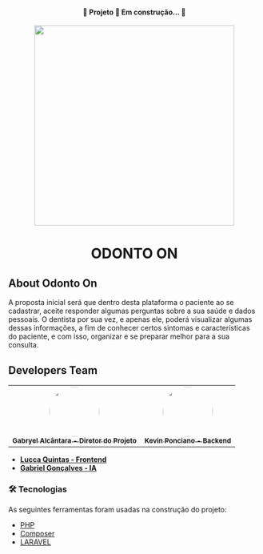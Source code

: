<h4 align="center"> 
	🚧  Projeto 🚀 Em construção...  🚧
</h4>

<p align="center"><a href="https://github.com/Garchy/Site-InovaWeek" target="_blank"><img src="https://uvv.br/wp-content/themes/uvvBr/templates/assets//img/logouvv.svg" width="400"></a></p>

<h1 align="center">ODONTO ON</h1>

## About Odonto On

A proposta inicial será que dentro desta plataforma o paciente ao se cadastrar, aceite responder algumas perguntas sobre a sua saúde e dados pessoais. O dentista por sua vez, e apenas ele, poderá visualizar algumas dessas informações, a fim de conhecer certos sintomas e características do paciente, e com isso, organizar e se preparar melhor para a sua consulta.


## Developers Team
<table>
  <tr>
    <td align="center"><a href="https://github.com/Garchy"><img style="border-radius: 50px;" src="https://pps.whatsapp.net/v/t61.24694-24/215944670_125111486562234_8374280455993374716_n.jpg?ccb=11-4&oh=1f0451780e43815cf40e8ee2ec922fb0&oe=62859900" width="100px;" alt=""/><br /><sub><b>Gabryel Alcântara - Diretor do Projeto</b></sub></a><br /></td>
    <td align="center"><a href="https://github.com/Kevin-Ponciano"><img style="border-radius: 100%;" src="https://scontent.fvix7-1.fna.fbcdn.net/v/t39.30808-6/278029718_5023943751016169_9198807347272154776_n.jpg?_nc_cat=102&ccb=1-6&_nc_sid=09cbfe&_nc_eui2=AeHbcX7rRzaAocC_arxbrkIhpAInZDahCUmkAidkNqEJSW_Bgv6eF9IkmDkRi9moqPORzvAsM--1f9EchLQjKYCh&_nc_ohc=Kec_SHlPyZoAX-eTsVs&_nc_ht=scontent.fvix7-1.fna&oh=00_AT-T5PDINH7GhqaufQG1pubkjaNW47zhv2Samls1_MXv7w&oe=627A25C3" width="100px;" alt=""/><br /><sub><b>Kevin Ponciano - Backend</b></sub></a><br/></td>
   
  </tr>
</table>

- **[Lucca Quintas - Frontend]()**
- **[Gabriel Gonçalves - IA]()**

### 🛠 Tecnologias

As seguintes ferramentas foram usadas na construção do projeto:

- [PHP](https://www.php.net)
- [Composer](https://getcomposer.org)
- [LARAVEL](https://laravel.com)
